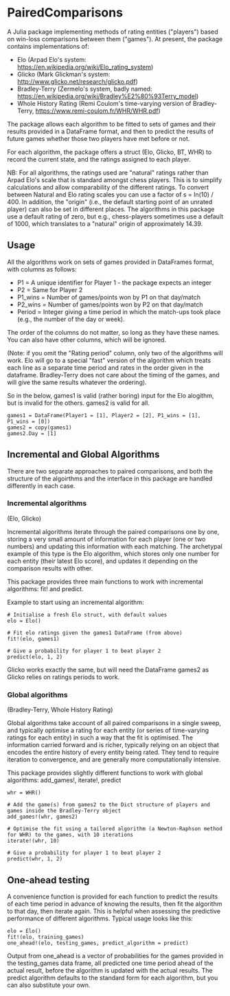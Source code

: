 # PairedComparisons

A Julia package implementing methods of rating entities ("players") based on win-loss comparisons between them ("games"). At present, the package contains implementations of:

- Elo (Arpad Elo's system: https://en.wikipedia.org/wiki/Elo_rating_system)
- Glicko (Mark Glickman's system: http://www.glicko.net/research/glicko.pdf)
- Bradley-Terry (Zermelo's system, badly named: https://en.wikipedia.org/wiki/Bradley%E2%80%93Terry_model)
- Whole History Rating (Remi Coulom's time-varying version of Bradley-Terry, https://www.remi-coulom.fr/WHR/WHR.pdf)

The package allows each algorithm to be fitted to sets of games and their results provided in a DataFrame format, and then to predict the results of future games whether those two players have met before or not.

For each algorithm, the package offers a struct (Elo, Glicko, BT, WHR) to record the current state, and the ratings assigned to each player.

NB: For all algorithms, the ratings used are "natural" ratings rather than Arpad Elo's scale that is standard amongst chess players. This is to simplify calculations and allow comparability of the different ratings. To convert between Natural and Elo rating scales you can use a factor of s = ln(10) / 400. In addition, the "origin" (i.e., the default starting point of an unrated player) can also be set in different places. The algorithms in this package use a default rating of zero, but e.g., chess-players sometimes use a default of 1000, which translates to a "natural" origin of approximately 14.39. 

## Usage

All the algorithms work on sets of games provided in DataFrames format, with columns as follows:

* P1 = A unique identifier for Player 1 - the package expects an integer
* P2 = Same for Player 2
* P1_wins = Number of games/points won by P1 on that day/match
* P2_wins = Number of games/points won by P2 on that day/match
* Period = Integer giving a time period in which the match-ups took place (e.g., the number of the day or week).

The order of the columns do not matter, so long as they have these names. You can also have other columns, which will be ignored.

(Note: if you omit the "Rating period" column, only two of the algorithms will work. Elo will go to a special "fast" version of the algorithm which treats each line as a separate time period and rates in the order given in the dataframe. Bradley-Terry does not care about the timing of the games, and will give the same results whatever the ordering).

So in the below, games1 is valid (rather boring) input for the Elo alogithm, but is invalid for the others. games2 is valid for all.

```
games1 = DataFrame(Player1 = [1], Player2 = [2], P1_wins = [1], P1_wins = [0])
games2 = copy(games1)
games2.Day = [1]
```


## Incremental and Global Algorithms

There are two separate approaches to paired comparisons, and both the structure of the algoirthms and the interface in this package are handled differently in each case.

### Incremental algorithms

(Elo, Glicko)

Incremental algorithms iterate through the paired comparisons one by one, storing a very small amount of information for each player (one or two numbers) and updating this information with each matching. The archetypal example of this type is the Elo algorithm, which stores only one number for each entity (their latest Elo score), and updates it depending on the comparison results with other.

This package provides three main functions to work with incremental algorithms: fit! and predict.

Example to start using an incremental algorithm:
```
# Initialise a fresh Elo struct, with default values
elo = Elo()  

# Fit elo ratings given the games1 DataFrame (from above)
fit!(elo, games1) 

# Give a probability for player 1 to beat player 2
predict(elo, 1, 2) 
```
Glicko works exactly the same, but will need the DataFrame games2 as Glicko relies on ratings periods to work.

### Global algorithms

(Bradley-Terry, Whole History Rating)

Global algorithms take account of all paired comparisons in a single sweep, and typically optimise a rating for each entity (or series of time-varying ratings for each entity) in such a way that the fit is optimised. The information carried forward and is richer, typically relying on an object that encodes the entire history of every entity being rated. They tend to require iteration to convergence, and are generally more computationally intensive.

This package provides slightly different functions to work with global algorithms: add_games!, iterate!, predict
```
whr = WHR()  

# Add the game(s) from games2 to the Dict structure of players and games inside the Bradley-Terry object
add_games!(whr, games2) 

# Optimise the fit using a tailored algorithm (a Newton-Raphson method for WHR) to the games, with 10 iterations
iterate!(whr, 10)

# Give a probability for player 1 to beat player 2
predict(whr, 1, 2) 
```

## One-ahead testing

A convenience function is provided for each function to predict the results of each time period in advance of knowing the results, then fit the algorithm to that day, then iterate again. This is helpful when assessing the predictive performance of different algorithms. Typical usage looks like this:

```
elo = Elo()
fit!(elo, training_games)
one_ahead!(elo, testing_games, predict_algorithm = predict)
```
Output from one_ahead is a vector of probabilities for the games provided in the testing_games data frame, all predicted one time period ahead of the actual result, before the algorithm is updated with the actual results. The predict algorithm defaults to the standard form for each algorithm, but you can also substitute your own.
